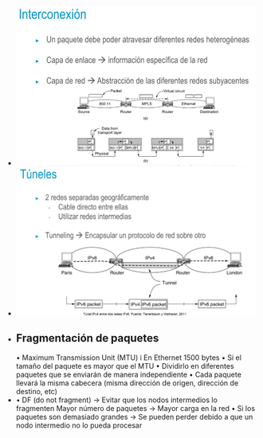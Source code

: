 - ![image.png](../assets/image_1721173574173_0.png)
- ![image.png](../assets/image_1721173734832_0.png)
- ## Fragmentación de paquetes
  • Maximum Transmission Unit (MTU) i En Ethernet 1500 bytes
  • Si el tamaño del paquete es mayor que el MTU
  • Dividirlo en diferentes paquetes que se enviarán de manera independiente
  • Cada paquete llevará la misma cabecera (misma dirección de origen, dirección de destino, etc)
- • DF (do not fragment) → Evitar que los nodos intermedios lo fragmenten Mayor número de paquetes → Mayor carga en la red
  • Si los paquetes son demasiado grandes → Se pueden perder debido a que un nodo intermedio no lo pueda procesar